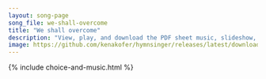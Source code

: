 ```yaml
---
layout: song-page
song_file: we-shall-overcome
title: "We shall overcome"
description: "View, play, and download the PDF sheet music, slideshow, and audio. Lyrics: We shall overcome, we shall overcome, we shall overcome someday! O deep in my heart I do believe we shall overcome, someday!  We'll walk hand in hand ... english secular 4part chords"
image: https://github.com/kenakofer/hymnsinger/releases/latest/download/we-shall-overcome-trad.png
---
```


{% include choice-and-music.html %}